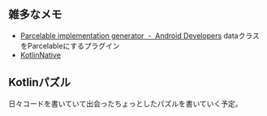 ## 雑多なメモ

- [Parcelable implementation generator  -  Android Developers](https://developer.android.com/kotlin/parcelize) dataクラスをParcelableにするプラグイン
- [KotlinNative](KotlinNative.md)

## Kotlinパズル

日々コードを書いていて出会ったちょっとしたパズルを書いていく予定。